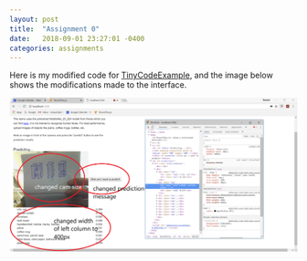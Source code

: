 ```yaml
---
layout: post
title:  "Assignment 0"
date:   2018-09-01 23:27:01 -0400
categories: assignments
---
```

Here is my modified code for [TinyCodeExample][code], and the image below shows the modifications made to the interface.

![](/assets/assignment-0/screen-capture-mobilenet-demo-changes-annotated.PNG)

[code]: https://github.com/danhaive/deep-learning/blob/master/assignment-0/tinyCodeExample.html